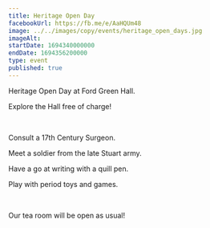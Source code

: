 ```yaml
---
title: Heritage Open Day
facebookUrl: https://fb.me/e/AaHQUm48
image: ../../images/copy/events/heritage_open_days.jpg
imageAlt: 
startDate: 1694340000000
endDate: 1694356200000
type: event
published: true
---
```

Heritage Open Day at Ford Green Hall. 


Explore the Hall free of charge! 

&nbsp;

Consult a 17th Century Surgeon.

Meet a soldier from the late Stuart army.

Have a go at writing with a quill pen.

Play with period toys and games.

&nbsp;

Our tea room will be open as usual!